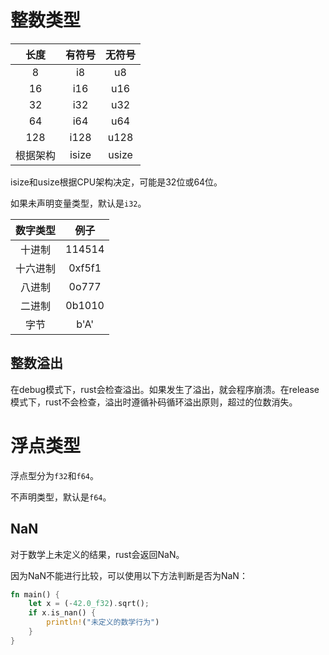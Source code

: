 # 整数类型
|长度   |有符号|无符号|
|:-:    | :-: | :-: |
|8      |i8   |u8   |
|16     |i16  |u16  |
|32     |i32  |u32  |
|64     |i64  |u64  |
| 128   |i128 |u128 |
|根据架构|isize|usize|

isize和usize根据CPU架构决定，可能是32位或64位。

如果未声明变量类型，默认是```i32```。

|数字类型 |例子  |
|:-:     |:-:   |
|十进制  |114514|
|十六进制|0xf5f1|
|八进制  |0o777 |
|二进制  |0b1010|
|字节    |b'A'  |

## 整数溢出
在debug模式下，rust会检查溢出。如果发生了溢出，就会程序崩溃。在release模式下，rust不会检查，溢出时遵循补码循环溢出原则，超过的位数消失。
# 浮点类型
浮点型分为```f32```和```f64```。

不声明类型，默认是```f64```。
## NaN
对于数学上未定义的结果，rust会返回NaN。

因为NaN不能进行比较，可以使用以下方法判断是否为NaN：
```rust
fn main() {
    let x = (-42.0_f32).sqrt();
    if x.is_nan() {
        println!("未定义的数学行为")
    }
}
```